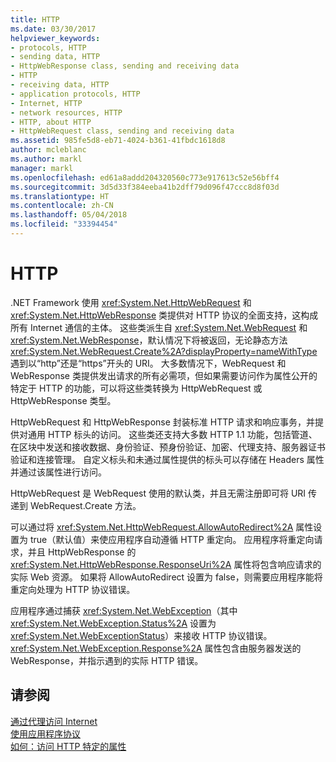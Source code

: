 ```yaml
---
title: HTTP
ms.date: 03/30/2017
helpviewer_keywords:
- protocols, HTTP
- sending data, HTTP
- HttpWebResponse class, sending and receiving data
- HTTP
- receiving data, HTTP
- application protocols, HTTP
- Internet, HTTP
- network resources, HTTP
- HTTP, about HTTP
- HttpWebRequest class, sending and receiving data
ms.assetid: 985fe5d8-eb71-4024-b361-41fbdc1618d8
author: mcleblanc
ms.author: markl
manager: markl
ms.openlocfilehash: ed61a8addd204320560c773e917613c52e56bff4
ms.sourcegitcommit: 3d5d33f384eeba41b2dff79d096f47ccc8d8f03d
ms.translationtype: HT
ms.contentlocale: zh-CN
ms.lasthandoff: 05/04/2018
ms.locfileid: "33394454"
---
```

# <a name="http"></a>HTTP
.NET Framework 使用 <xref:System.Net.HttpWebRequest> 和 <xref:System.Net.HttpWebResponse> 类提供对 HTTP 协议的全面支持，这构成所有 Internet 通信的主体。 这些类派生自 <xref:System.Net.WebRequest> 和 <xref:System.Net.WebResponse>，默认情况下将被返回，无论静态方法 <xref:System.Net.WebRequest.Create%2A?displayProperty=nameWithType> 遇到以“http”还是“https”开头的 URI。 大多数情况下，WebRequest 和 WebResponse 类提供发出请求的所有必需项，但如果需要访问作为属性公开的特定于 HTTP 的功能，可以将这些类转换为 HttpWebRequest 或 HttpWebResponse 类型。  
  
 HttpWebRequest 和 HttpWebResponse 封装标准 HTTP 请求和响应事务，并提供对通用 HTTP 标头的访问。 这些类还支持大多数 HTTP 1.1 功能，包括管道、在区块中发送和接收数据、身份验证、预身份验证、加密、代理支持、服务器证书验证和连接管理。 自定义标头和未通过属性提供的标头可以存储在 Headers 属性并通过该属性进行访问。  
  
 HttpWebRequest 是 WebRequest 使用的默认类，并且无需注册即可将 URI 传递到 WebRequest.Create 方法。  
  
 可以通过将 <xref:System.Net.HttpWebRequest.AllowAutoRedirect%2A> 属性设置为 true（默认值）来使应用程序自动遵循 HTTP 重定向。 应用程序将重定向请求，并且 HttpWebResponse 的 <xref:System.Net.HttpWebResponse.ResponseUri%2A> 属性将包含响应请求的实际 Web 资源。 如果将 AllowAutoRedirect 设置为 false，则需要应用程序能将重定向处理为 HTTP 协议错误。  
  
 应用程序通过捕获 <xref:System.Net.WebException>（其中 <xref:System.Net.WebException.Status%2A> 设置为 <xref:System.Net.WebExceptionStatus>）来接收 HTTP 协议错误。 <xref:System.Net.WebException.Response%2A> 属性包含由服务器发送的 WebResponse，并指示遇到的实际 HTTP 错误。  
  
## <a name="see-also"></a>请参阅  
 [通过代理访问 Internet](../../../docs/framework/network-programming/accessing-the-internet-through-a-proxy.md)  
 [使用应用程序协议](../../../docs/framework/network-programming/using-application-protocols.md)  
 [如何：访问 HTTP 特定的属性](../../../docs/framework/network-programming/how-to-access-http-specific-properties.md)
